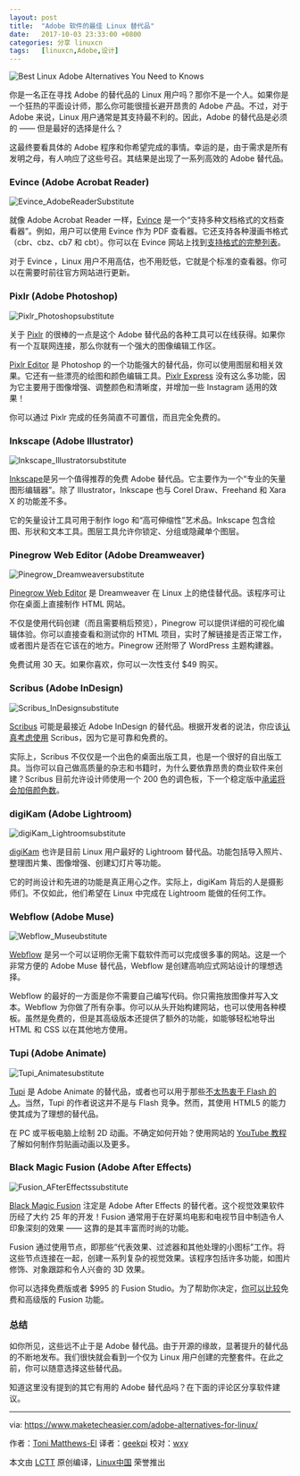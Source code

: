 ```yaml
---
layout: post
title:	"Adobe 软件的最佳 Linux 替代品"
date:	2017-10-03 23:33:00 +0800 
categories:	分享 linuxcn 
tags:	[linuxcn,Adobe,设计]
---
```



![](/Asserts/Images//attachment/album/201710/03/233322wdysvjddh6mmvvsl.jpg "Best Linux Adobe Alternatives You Need to Knows")


你是一名正在寻找 Adobe 的替代品的 Linux 用户吗？那你不是一个人。如果你是一个狂热的平面设计师，那么你可能很擅长避开昂贵的 Adobe 产品。不过，对于 Adobe 来说，Linux 用户通常是其支持最不利的。因此，Adobe 的替代品是必须的 —— 但是最好的选择是什么？


这最终要看具体的 Adobe 程序和你希望完成的事情。幸运的是，由于需求是所有发明之母，有人响应了这些号召。其结果是出现了一系列高效的 Adobe 替代品。


### Evince (Adobe Acrobat Reader)


![Evince_AdobeReaderSubstitute](/Asserts/Images//attachment/album/201710/03/233323pgns9vszn9vdfgov.jpg "Evince_AdobeReaderSubstitute")


就像 Adobe Acrobat Reader 一样，[Evince](https://wiki.gnome.org/Apps/Evince) 是一个“支持多种文档格式的文档查看器”。例如，用户可以使用 Evince 作为 PDF 查看器。它还支持各种漫画书格式（cbr、cbz、cb7 和 cbt）。你可以在 Evince 网站上找到[支持格式的完整列表](https://wiki.gnome.org/Apps/Evince/SupportedDocumentFormats)。


对于 Evince ，Linux 用户不用高估，也不用贬低，它就是个标准的查看器。你可以在需要时前往官方网站进行更新。


### Pixlr (Adobe Photoshop)


![Pixlr_Photoshopsubstitute](/Asserts/Images//attachment/album/201710/03/233326aqja4wzawvww483a.jpg "Pixlr_Photoshopsubstitute")


关于 [Pixlr](https://pixlr.com/) 的很棒的一点是这个 Adobe 替代品的各种工具可以在线获得。如果你有一个互联网连接，那么你就有一个强大的图像编辑工作区。


[Pixlr Editor](https://pixlr.com/editor/) 是 Photoshop 的一个功能强大的替代品，你可以使用图层和相关效果。它还有一些漂亮的绘图和颜色编辑工具。[Pixlr Express](https://pixlr.com/express/) 没有这么多功能，因为它主要用于图像增强、调整颜色和清晰度，并增加一些 Instagram 适用的效果！


你可以通过 Pixlr 完成的任务简直不可置信，而且完全免费的。


### Inkscape (Adobe Illustrator)


![Inkscape_Illustratorsubstitute](/Asserts/Images//attachment/album/201710/03/233330ts5sebls5h5wssd7.jpg "Inkscape_Illustratorsubstitute")


[Inkscape](https://inkscape.org/en/)是另一个值得推荐的免费 Adobe 替代品。它主要作为一个“专业的矢量图形编辑器”。除了 Illustrator，Inkscape 也与 Corel Draw、Freehand 和 Xara X 的功能差不多。


它的矢量设计工具可用于制作 logo 和“高可伸缩性”艺术品。Inkscape 包含绘图、形状和文本工具。图层工具允许你锁定、分组或隐藏单个图层。


### Pinegrow Web Editor (Adobe Dreamweaver)


![Pinegrow_Dreamweaversubstitute](/Asserts/Images//attachment/album/201710/03/233331azt7imxe044uxmzm.jpg "Pinegrow_Dreamweaversubstitute")


[Pinegrow Web Editor](http://pinegrow.com/) 是 Dreamweaver 在 Linux 上的绝佳替代品。该程序可让你在桌面上直接制作 HTML 网站。


不仅是使用代码创建（而且需要稍后预览），Pinegrow 可以提供详细的可视化编辑体验。你可以直接查看和测试你的 HTML 项目，实时了解链接是否正常工作，或者图片是否在它该在的地方。Pinegrow 还附带了 WordPress 主题构建器。


免费试用 30 天。如果你喜欢，你可以一次性支付 $49 购买。


### Scribus (Adobe InDesign)


![Scribus_InDesignsubstitute](/Asserts/Images//attachment/album/201710/03/233332t0p0mvatebbgtxka.jpg "Scribus_InDesignsubstitute")


[Scribus](https://www.scribus.net/) 可能是最接近 Adobe InDesign 的替代品。根据开发者的说法，你应该[认真考虑使用](https://www.scribus.net/why-on-earth-should-i-use-scribus-2/) Scribus，因为它是可靠和免费的。


实际上，Scribus 不仅仅是一个出色的桌面出版工具，也是一个很好的自出版工具。当你可以自己做高质量的杂志和书籍时，为什么要依靠昂贵的商业软件来创建？Scribus 目前允许设计师使用一个 200 色的调色板，下一个稳定版中[承诺将会加倍颜色数](https://www.scribus.net/because-color-matters/)。


### digiKam (Adobe Lightroom)


![digiKam_Lightroomsubstitute](/Asserts/Images//attachment/album/201710/03/233332oh2pohtkvzhnekkk.jpg "digiKam_Lightroomsubstitute")


[digiKam](http://digikam.org/) 也许是目前 Linux 用户最好的 Lightroom 替代品。功能包括导入照片、整理图片集、图像增强、创建幻灯片等功能。


它的时尚设计和先进的功能是真正用心之作。实际上，digiKam 背后的人是摄影师们。不仅如此，他们希望在 Linux 中完成在 Lightroom 能做的任何工作。


### Webflow (Adobe Muse)


![Webflow_Museubstitute](/Asserts/Images//attachment/album/201710/03/233332skzdoacppou3k8ak.jpg "Webflow_Museubstitute")


[Webflow](https://webflow.com/) 是另一个可以证明你无需下载软件而可以完成很多事的网站。这是一个非常方便的 Adobe Muse 替代品，Webflow 是创建高响应式网站设计的理想选择。


Webflow 的最好的一方面是你不需要自己编写代码。你只需拖放图像并写入文本。Webflow 为你做了所有杂事。你可以从头开始构建网站，也可以使用各种模板。虽然是免费的，但是其高级版本还提供了额外的功能，如能够轻松地导出 HTML 和 CSS 以在其他地方使用。


### Tupi (Adobe Animate)


![Tupi_Animatesubstitute](/Asserts/Images//attachment/album/201710/03/233333eyklpq00w00kyr12.jpg "Tupi_Animatesubstitute")


[Tupi](http://www.maefloresta.com/portal/) 是 Adobe Animate 的替代品，或者也可以用于那些[不太热衷于 Flash 的人](https://www.maketecheasier.com/sites-moving-away-flash/)。当然，Tupi 的作者说这并不是与 Flash 竞争。然而，其使用 HTML5 的能力使其成为了理想的替代品。


在 PC 或平板电脑上绘制 2D 动画。不确定如何开始？使用网站的 [YouTube 教程](https://www.youtube.com/user/maefloresta)了解如何制作剪贴画动画以及更多。


### Black Magic Fusion (Adobe After Effects)


![Fusion_AFterEffectssubstitute](/Asserts/Images//attachment/album/201710/03/233334f28jx8nnpjlxj2rb.jpg "Fusion_AFterEffectssubstitute")


[Black Magic Fusion](https://www.blackmagicdesign.com/) 注定是 Adobe After Effects 的替代者。这个视觉效果软件历经了大约 25 年的开发！Fusion 通常用于在好莱坞电影和电视节目中制造令人印象深刻的效果 —— 这靠的是其丰富而时尚的功能。


Fusion 通过使用节点，即那些“代表效果、过滤器和其他处理的小图标”工作。将这些节点连接在一起，创建一系列复杂的视觉效果。该程序包括许多功能，如图片修饰、对象跟踪和令人兴奋的 3D 效果。


你可以选择免费版或者 $995 的 Fusion Studio。为了帮助你决定，[你可以比较](https://www.blackmagicdesign.com/products/fusion/compare)免费和高级版的 Fusion 功能。


### 总结


如你所见，这些远不止于是 Adobe 替代品。由于开源的缘故，显著提升的替代品的不断地发布。我们很快就会看到一个仅为 Linux 用户创建的完整套件。在此之前，你可以随意选择这些替代品。


知道这里没有提到的其它有用的 Adobe 替代品吗？在下面的评论区分享软件建议。




---


via: <https://www.maketecheasier.com/adobe-alternatives-for-linux/>


作者：[Toni Matthews-El](https://www.maketecheasier.com/author/ttmatthe/) 译者：[geekpi](https://github.com/geekpi) 校对：[wxy](https://github.com/wxy)


本文由 [LCTT](https://github.com/LCTT/TranslateProject) 原创编译，[Linux中国](https://linux.cn/) 荣誉推出
